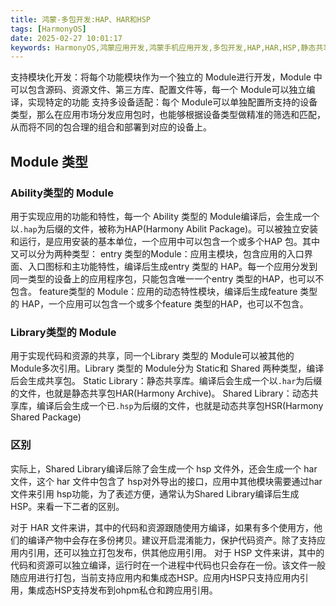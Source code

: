 ```yaml
---
title: 鸿蒙-多包开发:HAP、HAR和HSP
tags: [HarmonyOS]
date: 2025-02-27 10:01:17
keywords: HarmonyOS,鸿蒙应用开发,鸿蒙手机应用开发,多包开发,HAP,HAR,HSP,静态共享库,动态共享库,Static Library,Shared Library
---
```


支持模块化开发：将每个功能模块作为一个独立的 Module进行开发，Module 中可以包含源码、资源文件、第三方库、配置文件等，每一个 Module可以独立编译，实现特定的功能
支持多设备适配：每个 Module可以单独配置所支持的设备类型，那么在应用市场分发应用包时，也能够根据设备类型做精准的筛选和匹配，从而将不同的包合理的组合和部署到对应的设备上。

## Module 类型
### Ability类型的 Module
用于实现应用的功能和特性，每一个 Ability 类型的 Module编译后，会生成一个以`.hap`为后缀的文件，被称为HAP(Harmony Abilit Package)。可以被独立安装和运行，是应用安装的基本单位，一个应用中可以包含一个或多个HAP 包。其中又可以分为两种类型：
entry 类型的Module：应用主模块，包含应用的入口界面、入口图标和主功能特性，编译后生成entry 类型的 HAP。每一个应用分发到同一类型的设备上的应用程序包，只能包含唯一一个entry 类型的HAP，也可以不包含。
feature类型的 Module：应用的动态特性模块，编译后生成feature 类型的 HAP，一个应用可以包含一个或多个feature 类型的HAP，也可以不包含。

### Library类型的 Module

用于实现代码和资源的共享，同一个Library 类型的 Module可以被其他的 Module多次引用。Library 类型的 Module分为 Static和 Shared 两种类型，编译后会生成共享包。
Static Library：静态共享库。编译后会生成一个以`.har`为后缀的文件，也就是静态共享包HAR(Harmony Archive)。
Shared Library：动态共享库，编译后会生成一个已`.hsp`为后缀的文件，也就是动态共享包HSR(Harmony Shared Package)


### 区别

实际上，Shared Library编译后除了会生成一个 hsp 文件外，还会生成一个 har文件，这个 har 文件中包含了 hsp对外导出的接口，应用中其他模块需要通过har 文件来引用 hsp功能，为了表述方便，通常认为Shared Library编译后生成 HSP。来看一下二者的区别。

对于 HAR 文件来讲，其中的代码和资源跟随使用方编译，如果有多个使用方，他们的编译产物中会存在多份拷贝。建议开启混淆能力，保护代码资产。除了支持应用内引用，还可以独立打包发布，供其他应用引用。
对于 HSP 文件来讲，其中的代码和资源可以独立编译，运行时在一个进程中代码也只会存在一份。该文件一般随应用进行打包，当前支持应用内和集成态HSP。应用内HSP只支持应用内引用，集成态HSP支持发布到ohpm私仓和跨应用引用。